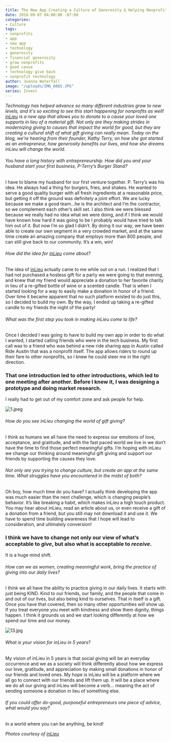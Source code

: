 ```yaml
---
title: The New App Creating a Culture of Generosity & Helping Nonprofits Thrive
date: 2018-09-07 04:00:00 -07:00
categories:
- Culture
tags:
- nonprofits
- app
- new app
- technology
- generosity
- financial generosity
- grow nonprofits
- good cause
- technology give back
- nonprofit technology
author: Joanna Waterfall
image: "/uploads/IMG_6065.JPG"
series: Invest
---
```


_Technology has helped advance so many different industries grow to new levels, and it's so exciting to see this start happening for nonprofits as well! [inLieu](https://www.inlieu.com/) is a new app that allows you to donate to a cause your loved one supports in lieu of a material gift. Not only are they making strides in modernizing giving to causes that impact the world for good, but they are creating a cultural shift of what gift giving can really mean. Today on the blog, we're hearing from their founder, Kathy Terry, on how she got started as an entrepreneur, how generosity benefits our lives, and how she dreams inLieu will change the world._

###### You have a long history with entrepreneurship. How did you and your husband start your first business, P-Terry’s Burger Stand?

I have to blame my husband for our first venture together. P. Terry’s was his idea. He always had a thing for burgers, fries, and shakes. He wanted to serve a good quality burger with all fresh ingredients at a reasonable price, but getting it off the ground was definitely a joint effort. We are lucky because we make a good team…he is the architect and I’m the contractor, so we complement each other’s skill set. I also think we were blessed because we really had no idea what we were doing, and if I think we would have known how hard it was going to be I probably would have tried to talk him out of it. But now I’m so glad I didn’t. By doing it our way, we have been able to create our own segment in a very crowded market, and at the same time create an amazing company that employs more than 800 people, and can still give back to our community. It’s a win, win!

###### How did the idea for [inLieu](https://www.inlieu.com/) come about?

The idea of [inLieu](https://www.inlieu.com/) actually came to me while out on a run. I realized that I had not purchased a hostess gift for a party we were going to that evening, and knew that my friend would appreciate a donation to her favorite charity in lieu of a re-gifted bottle of wine or a scented candle. That is when I started looking for a way to easily make a donation in honor of a friend. Over time it became apparent that no such platform existed to do just this, so I decided to build my own. By the way, I ended up taking a re-gifted candle to my friends the night of the party!

###### What was the first step you took in making inLieu come to life?

Once I decided I was going to have to build my own app in order to do what I wanted, I started calling friends who were in the tech business. My first call was to a friend who was behind a new ride sharing app in Austin called Ride Austin that was a nonprofit itself. The app allows riders to round up their fare to other nonprofits, so I knew he could steer me in the right direction.   

### That one introduction led to other introductions, which led to one meeting after another. Before I knew it, I was designing a prototype and doing market research. 

I really had to get out of my comfort zone and ask people for help.

![1.jpeg](/uploads/1.jpeg)

###### How do you see inLieu changing the world of gift giving?

I think as humans we all have the need to express our emotions of love, acceptance, and gratitude, and with the fast paced world we live in we don’t have the time to find those perfect meaningful gifts. I’m hoping with inLieu we change our thinking around meaningful gift giving and support our friends by supporting the causes they love.

###### Not only are you trying to change culture, but create an app at the same time. What struggles have you encountered in the midst of both? 

Oh boy, how much time do you have? I actually think developing the app was much easier than the next challenge, which is changing people’s behavior. It’s like breaking a habit, which makes inLieu a high touch product. You may hear about inLieu, read an article about us, or even receive a gift of a donation from a friend, but you still may not download it and use it. We have to spend time building awareness that I hope will lead to consideration, and ultimately conversion! 

### I think we have to change not only our view of what’s acceptable to _give_, but also what is acceptable to _receive_.  

It is a huge mind shift.  

###### How can we as women, creating meaningful work, bring the practice of giving into our daily lives?

I think we all have the ability to practice giving in our daily lives. It starts with just being KIND. Kind to our friends, our family, and the people that come in and out of our lives, but also being kind to ourselves. That in itself is a gift. Once you have that covered, then so many other opportunities will show up. If you treat everyone you meet with kindness and show them dignity, things happen. I think it grounds us and we start looking differently at how we spend our time and our money.  

![13.jpg](/uploads/13.jpg)

###### What is your vision for inLieu in 5 years?

My vision of inLieu in 5 years is that social giving will be an everyday occurrence and we as a society will think differently about how we express our love, gratitude, and appreciation by making small donations in honor of our friends and loved ones. My hope is inLieu will be a platform where we all go to connect with our friends and lift them up. It will be a place where we do all our giving and inLieu will become a verb… meaning the act of sending someone a donation in lieu of something else.  

###### If you could offer do-good, purposeful entrepreneurs one piece of advice, what would you say?

In a world where you can be anything, be kind!

_Photos courtesy of [inLieu](https://www.inlieu.com/)_